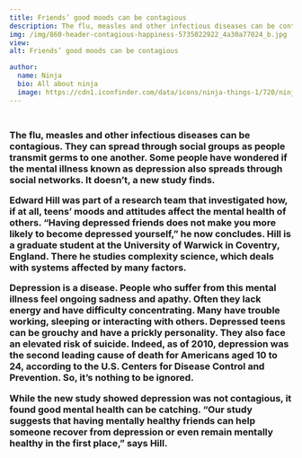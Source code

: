 ```yaml
---
title: Friends’ good moods can be contagious
description: The flu, measles and other infectious diseases can be contagious. They can spread through social groups as people transmit germs to one another. Some people have wondered if the mental illness known as depression also spreads through social networks. It doesn’t, a new study finds.
img: /img/860-header-contagious-happiness-5735022922_4a30a77024_b.jpg
view: 
alt: Friends’ good moods can be contagious

author:
  name: Ninja
  bio: All about ninja
  image: https://cdn1.iconfinder.com/data/icons/ninja-things-1/720/ninja-background-256.png
---
```

<h3>
<br>
The flu, measles and other infectious diseases can be contagious. They can spread through social groups as people transmit germs to one another. Some people have wondered if the mental illness known as depression also spreads through social networks. It doesn’t, a new study finds.

Edward Hill was part of a research team that investigated how, if at all, teens’ moods and attitudes affect the mental health of others. “Having depressed friends does not make you more likely to become depressed yourself,” he now concludes. Hill is a graduate student at the University of Warwick in Coventry, England. There he studies complexity science, which deals with systems affected by many factors.

Depression is a disease. People who suffer from this mental illness feel ongoing sadness and apathy. Often they lack energy and have difficulty concentrating. Many have trouble working, sleeping or interacting with others. Depressed teens can be grouchy and have a prickly personality. They also face an elevated risk of suicide. Indeed, as of 2010, depression was the second leading cause of death for Americans aged 10 to 24, according to the U.S. Centers for Disease Control and Prevention. So, it’s nothing to be ignored.

While the new study showed depression was not contagious, it found good mental health can be catching. “Our study suggests that having mentally healthy friends can help someone recover from depression or even remain mentally healthy in the first place,” says Hill.
</h3>